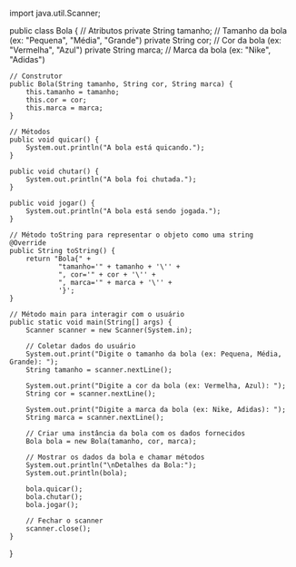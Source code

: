 import java.util.Scanner;

public class Bola {
    // Atributos
    private String tamanho; // Tamanho da bola (ex: "Pequena", "Média", "Grande")
    private String cor;    // Cor da bola (ex: "Vermelha", "Azul")
    private String marca;  // Marca da bola (ex: "Nike", "Adidas")

    // Construtor
    public Bola(String tamanho, String cor, String marca) {
        this.tamanho = tamanho;
        this.cor = cor;
        this.marca = marca;
    }

    // Métodos
    public void quicar() {
        System.out.println("A bola está quicando.");
    }

    public void chutar() {
        System.out.println("A bola foi chutada.");
    }

    public void jogar() {
        System.out.println("A bola está sendo jogada.");
    }

    // Método toString para representar o objeto como uma string
    @Override
    public String toString() {
        return "Bola{" +
                "tamanho='" + tamanho + '\'' +
                ", cor='" + cor + '\'' +
                ", marca='" + marca + '\'' +
                '}';
    }

    // Método main para interagir com o usuário
    public static void main(String[] args) {
        Scanner scanner = new Scanner(System.in);

        // Coletar dados do usuário
        System.out.print("Digite o tamanho da bola (ex: Pequena, Média, Grande): ");
        String tamanho = scanner.nextLine();

        System.out.print("Digite a cor da bola (ex: Vermelha, Azul): ");
        String cor = scanner.nextLine();

        System.out.print("Digite a marca da bola (ex: Nike, Adidas): ");
        String marca = scanner.nextLine();

        // Criar uma instância da bola com os dados fornecidos
        Bola bola = new Bola(tamanho, cor, marca);

        // Mostrar os dados da bola e chamar métodos
        System.out.println("\nDetalhes da Bola:");
        System.out.println(bola);

        bola.quicar();
        bola.chutar();
        bola.jogar();

        // Fechar o scanner
        scanner.close();
    }
}

